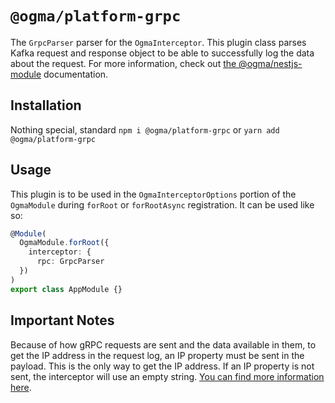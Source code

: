 # `@ogma/platform-grpc`

The `GrpcParser` parser for the `OgmaInterceptor`. This plugin class parses Kafka request and response object to be able to successfully log the data about the request. For more information, check out [the @ogma/nestjs-module](../nestjs-module/README.md) documentation.

## Installation

Nothing special, standard `npm i @ogma/platform-grpc` or `yarn add @ogma/platform-grpc`

## Usage

This plugin is to be used in the `OgmaInterceptorOptions` portion of the `OgmaModule` during `forRoot` or `forRootAsync` registration. It can be used like so:

```ts
@Module(
  OgmaModule.forRoot({
    interceptor: {
      rpc: GrpcParser
  })
)
export class AppModule {}
```

## Important Notes

Because of how gRPC requests are sent and the data available in them, to get the IP address in the request log, an IP property must be sent in the payload. This is the only way to get the IP address. If an IP property is not sent, the interceptor will use an empty string. [You can find more information here](https://stackoverflow.com/questions/45235080/how-to-know-the-ip-address-of-mqtt-client-in-node-js).
